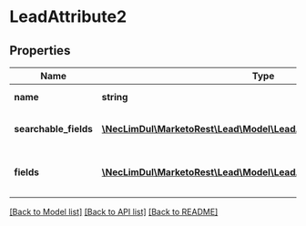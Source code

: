 # LeadAttribute2

## Properties

Name | Type | Description | Notes
------------ | ------------- | ------------- | -------------
**name** | **string** | \&quot;API Lead\&quot; |
**searchable_fields** | [**\NecLimDul\MarketoRest\Lead\Model\LeadAttribute2SearchableFields[]**](LeadAttribute2SearchableFields.md) | List of searchable fields |
**fields** | [**\NecLimDul\MarketoRest\Lead\Model\LeadAttribute2Fields[]**](LeadAttribute2Fields.md) | Description of searchable fields |

[[Back to Model list]](../../README.md#models) [[Back to API list]](../../README.md#endpoints) [[Back to README]](../../README.md)
